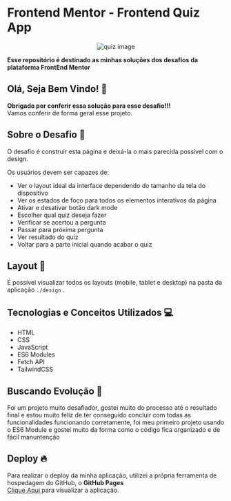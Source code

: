 # Frontend Mentor - Frontend Quiz App

<div align="center">
 
![quiz image](https://github.com/gabrielalencs/Frontend-Mentor-Challenges/assets/127636935/32b51697-3454-4d40-87a9-c4d42780810b)
</div>

**Esse repositório é destinado as minhas soluções dos desafios da plataforma FrontEnd Mentor**

## Olá, Seja Bem Vindo! 👋

**Obrigado por conferir essa solução para esse desafio!!!** 
<br>
Vamos conferir de forma geral esse projeto.

## Sobre o Desafio 🎯

O desafio é construir esta página e deixá-la o mais parecida possível com o design.

Os usuários devem ser capazes de:

- Ver o layout ideal da interface dependendo do tamanho da tela do dispositivo
- Ver os estados de foco para todos os elementos interativos da página
- Ativar e desativar botão dark mode
- Escolher qual quiz deseja fazer
- Verificar se acertou a pergunta
- Passar para próxima pergunta
- Ver resultado do quiz
- Voltar para a parte inicial quando acabar o quiz

## Layout 🎨

É possível visualizar todos os layouts (mobile, tablet e desktop) na pasta da aplicação ` ./design ` .

## Tecnologias e Conceitos Utilizados 💻

- HTML
- CSS
- JavaScript
- ES6 Modules
- Fetch API
- TailwindCSS

##  Buscando Evolução 🚀
Foi um projeto muito desafiador, gostei muito do processo até o resultado final e estou muito feliz de ter conseguido concluir com todas as funcionalidades funcionando corretamente, foi meu primeiro projeto usando o ES6 Module e gostei muito da forma como o código fica organizado e de fácil manuntenção

## Deploy 🔥
 
Para realizar o deploy da minha aplicação, utilizei a própria ferramenta de hospedagem do GitHub, o **GitHub Pages**
<br>
<a href="https://frontend-mentor-quiz.vercel.app/">Clique Aqui </a> para visualizar a aplicação.
